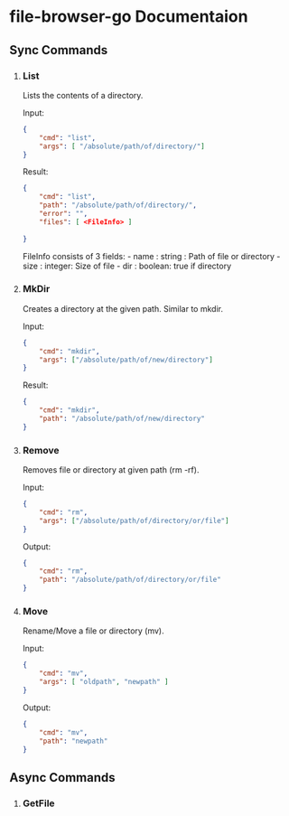 # file-browser-go Documentaion

## Sync Commands

1. ### List
	Lists the contents of a directory.

	Input:
	```json
	{
		"cmd": "list",
		"args": [ "/absolute/path/of/directory/"]
	}
	```

	Result:
	```json
	{
		"cmd": "list",
		"path": "/absolute/path/of/directory/",
		"error": "",
		"files": [ <FileInfo> ]
		
	}
	```
	FileInfo consists of 3 fields:
		- name : string : Path of file or directory
		- size : integer: Size of file
		- dir  : boolean: true if directory

2. ### MkDir
	  Creates a directory at the given path. Similar to mkdir.
  
	  Input:
	  ```json
	  {
		  "cmd": "mkdir",
		  "args": ["/absolute/path/of/new/directory"]
	  }
	  ```
	  
	  Result:
	  ```json
	  {
		  "cmd": "mkdir",
		  "path": "/absolute/path/of/new/directory"
	  }
	  ```
3. ### Remove
	  Removes file or directory at given path (rm -rf).
  
	  Input:
	  ```json
	  {
		  "cmd": "rm",
		  "args": ["/absolute/path/of/directory/or/file"]
	  }
	  ```
	  
	  Output:
	  ```json
	  {
		  "cmd": "rm",
		  "path": "/absolute/path/of/directory/or/file"
	  }
	  ```

4. ### Move
	  Rename/Move a file or directory (mv).
	  
	  Input:
	  ```json
	  {
		  "cmd": "mv",
		  "args": [ "oldpath", "newpath" ]
	  }
	  ```
	  
	  Output:
	  ```json
	  {
		  "cmd": "mv",
		  "path": "newpath"
	  }
	  ```
	  
## Async Commands	
	
1. ### GetFile
